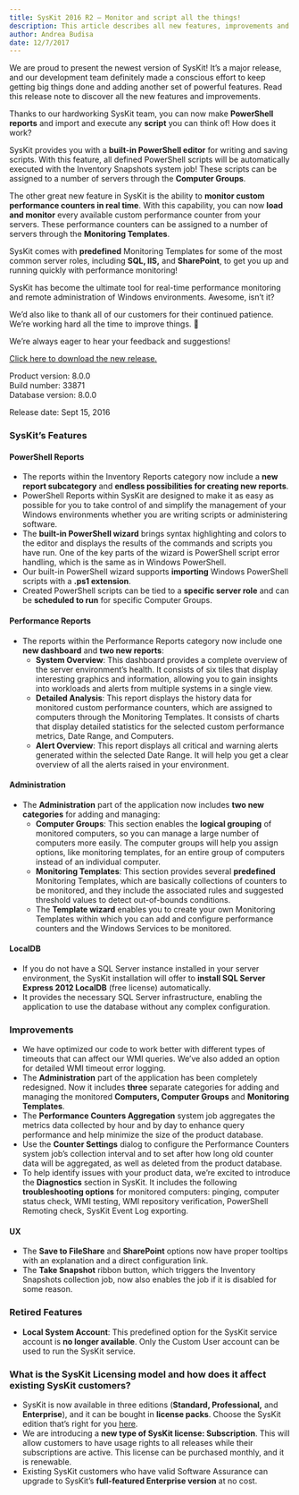 ```yaml
---
title: SysKit 2016 R2 – Monitor and script all the things!
description: This article describes all new features, improvements and bug fixes delivered in SysKit 2016 R2.
author: Andrea Budisa
date: 12/7/2017
---
```


We are proud to present the newest version of SysKit! It’s a major release, and our development team definitely made a conscious effort to keep getting big things done and adding another set of powerful features. Read this release note to discover all the new features and improvements.

Thanks to our hardworking SysKit team, you can now make __PowerShell reports__ and import and execute any __script__ you can think of! How does it work?

SysKit provides you with a __built-in PowerShell editor__ for writing and saving scripts. With this feature, all defined PowerShell scripts will be automatically executed with the Inventory Snapshots system job! These scripts can be assigned to a number of servers through the __Computer Groups__.

The other great new feature in SysKit is the ability to __monitor custom performance counters in real time__. With this capability, you can now __load and monitor__ every available custom performance counter from your servers. These performance counters can be assigned to a number of servers through the __Monitoring Templates__.

SysKit comes with __predefined__ Monitoring Templates for some of the most common server roles, including __SQL, IIS,__ and __SharePoint__, to get you up and running quickly with performance monitoring!

SysKit has become the ultimate tool for real-time performance monitoring and remote administration of Windows environments. Awesome, isn’t it?

We’d also like to thank all of our customers for their continued patience. We’re working hard all the time to improve things. 🙂

We’re always eager to hear your feedback and suggestions!

[Click here to download the new release.](https://www.syskit.com/products/monitor/download)

Product version: 8.0.0  
Build number: 33871  
Database version: 8.0.0

Release date: Sept 15, 2016

### SysKit’s Features

#### PowerShell Reports

+ The reports within the Inventory Reports category now include a __new report subcategory__ and __endless possibilities for creating new reports__.
+ PowerShell Reports within SysKit are designed to make it as easy as possible for you to take control of and simplify the management of your Windows environments whether you are writing scripts or administering software.
+ The __built-in PowerShell wizard__ brings syntax highlighting and colors to the editor and displays the results of the commands and scripts you have run. One of the key parts of the wizard is PowerShell script error handling, which is the same as in Windows PowerShell.
+ Our built-in PowerShell wizard supports __importing__ Windows PowerShell scripts with a __.ps1 extension__.
+ Created PowerShell scripts can be tied to a __specific server role__ and can be __scheduled to run__ for specific Computer Groups.

#### Performance Reports

+ The reports within the Performance Reports category now include one __new dashboard__ and __two new reports__:
   + __System Overview__: This dashboard provides a complete overview of the server environment’s health. It consists of six tiles that display interesting graphics and information, allowing you to gain insights into workloads and alerts from multiple systems in a single view.
   + __Detailed Analysis__: This report displays the history data for monitored custom performance counters, which are assigned to computers through the Monitoring Templates. It consists of charts that display detailed statistics for the selected custom performance metrics, Date Range, and Computers.
   + __Alert Overview__: This report displays all critical and warning alerts generated within the selected Date Range. It will help you get a clear overview of all the alerts raised in your environment.

#### Administration

+ The __Administration__ part of the application now includes __two new categories__ for adding and managing:
   + __Computer Groups__: This section enables the __logical grouping__ of monitored computers, so you can manage a large number of computers more easily. The computer groups will help you assign options, like monitoring templates, for an entire group of computers instead of an individual computer.
   + __Monitoring Templates__: This section provides several __predefined__ Monitoring Templates, which are basically collections of counters to be monitored, and they include the associated rules and suggested threshold values to detect out-of-bounds conditions.
   + The __Template wizard__ enables you to create your own Monitoring Templates within which you can add and configure performance counters and the Windows Services to be monitored.

#### LocalDB

+ If you do not have a SQL Server instance installed in your server environment, the SysKit installation will offer to __install SQL Server Express 2012 LocalDB__ (free license) automatically.
+ It provides the necessary SQL Server infrastructure, enabling the application to use the database without any complex configuration.

### Improvements

+ We have optimized our code to work better with different types of timeouts that can affect our WMI queries. We’ve also added an option for detailed WMI timeout error logging.
+ The __Administration__ part of the application has been completely redesigned. Now it includes __three__ separate categories for adding and managing the monitored __Computers, Computer Groups__ and __Monitoring Templates__.
+ The __Performance Counters Aggregation__ system job aggregates the metrics data collected by hour and by day to enhance query performance and help minimize the size of the product database.
+ Use the __Counter Settings__ dialog to configure the Performance Counters system job’s collection interval and to set after how long old counter data will be aggregated, as well as deleted from the product database.
+ To help identify issues with your product data, we’re excited to introduce the __Diagnostics__ section in SysKit. It includes the following __troubleshooting options__ for monitored computers: pinging, computer status check, WMI testing, WMI repository verification, PowerShell Remoting check, SysKit Event Log exporting.

#### UX

+ The __Save to FileShare__ and __SharePoint__ options now have proper tooltips with an explanation and a direct configuration link.
+ The __Take Snapshot__ ribbon button, which triggers the Inventory Snapshots collection job, now also enables the job if it is disabled for some reason.

### Retired Features

+ __Local System Account__: This predefined option for the SysKit service account is __no longer available__. Only the Custom User account can be used to run the SysKit service.

### What is the SysKit Licensing model and how does it affect existing SysKit customers?

+ SysKit is now available in three editions (__Standard, Professional,__ and __Enterprise__), and it can be bought in __license packs__. Choose the SysKit edition that’s right for you [here](https://www.syskit.com/products/monitor/pricing/features-by-edition).
+ We are introducing a __new type of SysKit license: Subscription__. This will allow customers to have usage rights to all releases while their subscriptions are active. This license can be purchased monthly, and it is renewable.
+ Existing SysKit customers who have valid Software Assurance can upgrade to SysKit’s __full-featured Enterprise version__ at no cost.
